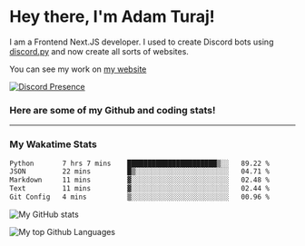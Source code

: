 # Hey there, I'm Adam Turaj!

I am a Frontend Next.JS developer. I used to create Discord bots using [discord.py](https://github.com/Rapptz/discord.py) and now create all sorts of websites.

You can see my work on [my website](https://adamturaj.com)

[![Discord Presence](https://lanyard.cnrad.dev/api/374147012599218176)](https://discord.com/users/374147012599218176)

### Here are some of my Github and coding stats!

---
### My Wakatime Stats
<!--START_SECTION:waka-->

```txt
Python       7 hrs 7 mins    ██████████████████████▒░░   89.22 %
JSON         22 mins         █▒░░░░░░░░░░░░░░░░░░░░░░░   04.71 %
Markdown     11 mins         ▓░░░░░░░░░░░░░░░░░░░░░░░░   02.48 %
Text         11 mins         ▓░░░░░░░░░░░░░░░░░░░░░░░░   02.44 %
Git Config   4 mins          ▒░░░░░░░░░░░░░░░░░░░░░░░░   00.96 %
```

<!--END_SECTION:waka-->

![My GitHub stats](https://github-readme-stats.vercel.app/api?username=AdamTuraj&count_private=true&theme=dark)

![My top Github Languages](https://github-readme-stats.vercel.app/api/top-langs/?username=AdamTuraj&layout=compact&count_private=true&theme=dark)

